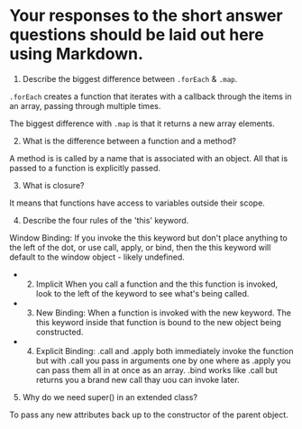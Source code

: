# Your responses to the short answer questions should be laid out here using Markdown.
1. Describe the biggest difference between `.forEach` & `.map`.

`.forEach` creates a function that iterates with a callback through the items in an array, passing through multiple times.

The biggest difference with `.map` is that it returns a new array elements.

2. What is the difference between a function and a method?

A method is is called by a name that is associated with an object. All that is passed to a function is explicitly passed.

3. What is closure?

It means that functions have access to variables outside their scope.

4. Describe the four rules of the 'this' keyword.

Window Binding: If you invoke the this keyword but don't place anything to the left of the dot, or use call, apply, or bind, then the this keyword will default to the window object - likely undefined.

* 2. Implicit When you call a function and the this function is invoked, look to the left of the keyword to see what's being called.

* 3. New Binding: When a function is invoked with the new keyword. The this keyword inside that function is bound to the new object being constructed.

* 4. Explicit Binding: .call and .apply both immediately invoke the function but with .call you pass in arguments one by one where as .apply you can pass them all in at once as an array. .bind works like .call but returns you a brand new call thay uou can invoke later.

5. Why do we need super() in an extended class?

To pass any new attributes back up to the constructor of the parent object.